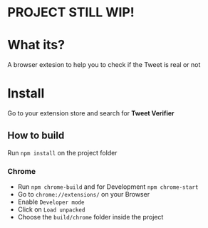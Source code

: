 # PROJECT STILL WIP!
# What its?
A browser extesion to help you to check if the Tweet is real or not

# Install
Go to your extension store and search for **Tweet Verifier**

## How to build
Run ```npm install``` on the project folder

### Chrome
* Run ```npm chrome-build``` and for Development ```npm chrome-start```
* Go to ```chrome://extensions/``` on your Browser
* Enable ```Developer mode```
* Click on ```Load unpacked```
* Choose the ```build/chrome``` folder inside the project